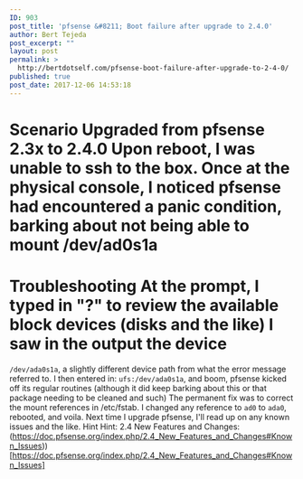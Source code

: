 ```yaml
---
ID: 903
post_title: 'pfsense &#8211; Boot failure after upgrade to 2.4.0'
author: Bert Tejeda
post_excerpt: ""
layout: post
permalink: >
  http://bertdotself.com/pfsense-boot-failure-after-upgrade-to-2-4-0/
published: true
post_date: 2017-12-06 14:53:18
---
```

# Scenario Upgraded from pfsense 2.3x to 2.4.0 Upon reboot, I was unable to ssh to the box. Once at the physical console, I noticed pfsense had encountered a panic condition, barking about not being able to mount /dev/ad0s1a 

# Troubleshooting At the prompt, I typed in "?" to review the available block devices (disks and the like) I saw in the output the device 

`/dev/ada0s1a`, a slightly different device path from what the error message referred to. I then entered in: `ufs:/dev/ada0s1a`, and boom, pfsense kicked off its regular routines (although it did keep barking about this or that package needing to be cleaned and such) The permanent fix was to correct the mount references in /etc/fstab. I changed any reference to `ad0` to `ada0`, rebooted, and voila. Next time I upgrade pfsense, I'll read up on any known issues and the like. Hint Hint: 2.4 New Features and Changes: (https://doc.pfsense.org/index.php/2.4_New_Features_and_Changes#Known_Issues))[https://doc.pfsense.org/index.php/2.4_New_Features_and_Changes#Known_Issues]